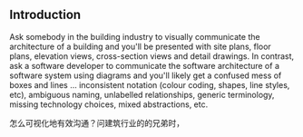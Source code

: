 ## Introduction

Ask somebody in the building industry to visually communicate the architecture of a building and you'll be presented with site plans, floor plans, elevation views, cross-section views and detail drawings. In contrast, ask a software developer to communicate the software architecture of a software system using diagrams and you'll likely get a confused mess of boxes and lines ... inconsistent notation \(colour coding, shapes, line styles, etc\), ambiguous naming, unlabelled relationships, generic terminology, missing technology choices, mixed abstractions, etc.



怎么可视化地有效沟通？问建筑行业的的兄弟时， 

